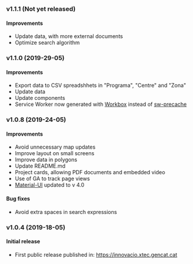 ### v1.1.1 (Not yet released)
#### Improvements
- Update data, with more external documents
- Optimize search algorithm

### v1.1.0 (2019-29-05)
#### Improvements
- Export data to CSV spreadshhets in "Programa", "Centre" and "Zona"
- Update data
- Update components
- Service Worker now generated with [Workbox](https://developers.google.com/web/tools/workbox/) instead of [sw-precache](https://github.com/GoogleChromeLabs/sw-precache)

### v1.0.8 (2019-24-05)
#### Improvements
- Avoid unnecessary map updates
- Improve layout on small screens
- Improve data in polygons
- Update README.md
- Project cards, allowing PDF documents and embedded video
- Use of GA to track page views
- [Material-UI](https://material-ui.com/) updated to v 4.0

#### Bug fixes
- Avoid extra spaces in search expressions

### v1.0.4 (2019-18-05)
#### Initial release
- First public release published in: https://innovacio.xtec.gencat.cat
